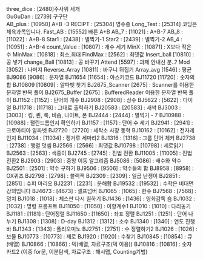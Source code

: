 three_dice : [2480]주사위 세개 <br>
GuGuDan : [2739] 구구단 <br>
AB_plus : [10950] A+B -3
RECIPT : [25304] 영수증
Long_Test : [25314] 코딩은 체육과목입니다.
Fast_AB : [15552] 빠른 A+B
AB_7 : [11021] : A+B-7
AB_8 : [11022] : A+B-8
Star1 : [2438] : 별찍기-1
Star2 : [2439] : 별찍기-2
AB_4 : [10951] : A+B-4
count_Value : [10807] : 개수 세기
MinX : [10871] : X보다 작은 수
MinMax : [10818] : 최소,최대
FindMax : [2562] : 최댓값
Insert_ball [10810] : 공 넣기
change_Ball [10813] : 공 바꾸기
Attend [5597] : 과제 안내신 분..?
Mod [3052] : 나머지
Reverse_Array [10811] : 바구니 뒤집기
Array_avg [1546] : 평균
BJ9086 [9086] : 문자열
BJ11654 [11654] : 아스키코드
BJ11720 [11720] : 숫자의 합
BJ10809 [10809] : 알파벳 찾기
BJ2675_Scanner [2675] : Scanner를 이용한 문자열 반복 풀이
BJ2675_Buffer [2675] : BufferedReader 이용한 문자열 반복 풀이
BJ1152 : [1152] : 단어의 개수
BJ2908 : [2908] : 상수
BJ5622 : [5622] : 다이얼
BJ11718 : [11718] : 그대로 출력하기
BJ20583 : [20583] : 새싹
BJ3003 : [3003] : 킹, 퀸, 룩, 비숍, 나이트, 폰
BJ2444 : [2444] : 별찍기 - 7
BJ10988 : [10988] : 팰린드롬인지 확인하기
BJ1157 : [1157] : 단어 수 세기
BJ2941 : [2941] : 크로아티아 알파벳
BJ2720 : [2720] : 세탁소 사장 동혁
BJ10162 : [10162] : 전자레인지
BJ11034 : [11034] : 캥거루 세마리2
BJ1316 : [1316] : 그룹 단어 체커
BJ2738 : [2738] : 행렬 덧셈
BJ2566 : [2566] : 최댓값
BJ10798 : [10798] : 세로읽기
BJ2563 : [2563] : 색종이
BJ2745 : [2745] : 진법 전환
BJ11005 : [11005] : 진법 전환2
BJ2903 : [2903] : 중앙 이동 알고리즘
BJ5086 : [5086] : 배수와 약수
BJ2501 : [2501] : 약수 구하기
BJ9506 : [9506] : 약수들의 합
BJ8958 : [8958] : OX퀴즈
BJ2798 : [2798] : 블랙잭
BJ2309 : [2309] : 일곱 난쟁이
BJ2851 : [2851] : 슈퍼 마리오
BJ2231 : [2231] : 분해합
BJ19532 : [19532] : 수학은 비대면강의입니다
BJ4673 : [4673] : 셀프넘버
BJ1065 : [1065] : 한수
BJ7568 : [7568] : 덩치
BJ1018 : [1018] : 체스판 다시 칠하기
BJ1436 : [1436] : 영화감독 숌
BJ1032 : [1032] : 명령 프롬프트
BJ11050 : [11050] : 이항계수1
BJ1010 : [1010] : 다리놓기
BJ1181 : [1181] : 단어정렬
BJ11650 : [11650] : 좌표 정렬
BJ1251 : [1251] : 단어 나누기
BJ1308 : [1308] : D-day
BJ1312 : [1312] : 소수
BJ1340 : [1340] : 연도 진행바
BJ1343 : [1343] : 폴리오미노
BJ2751 : [2751] : 수 정렬하기2
BJ1026 : [1026] : 보물
BJ10773 : [10773] : 제로
BJ1920 : [1920] : 수찾기
BJ10845 : [10854] : 큐(배열)
BJ10866 : [10866] : 덱(배열, 자료구조(덱 이용))
BJ10816 : [10816] : 숫자 카드2 (이중 for문, 이분탐색, 자료구조 : 해시맵, Counting기법)

